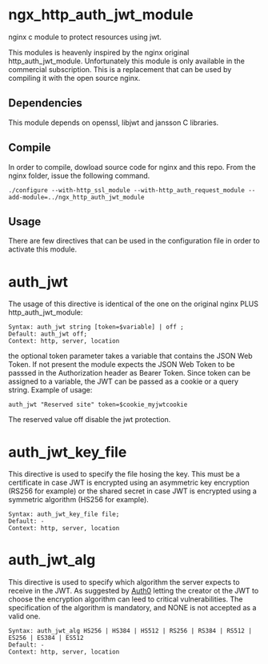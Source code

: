 # ngx_http_auth_jwt_module
nginx c module to protect resources using jwt.

This modules is heavenly inspired by the nginx original http_auth_jwt_module. Unfortunately this module is only available in the commercial subscription. This is a replacement that can be used by compiling it with the open source nginx.

## Dependencies

This module depends on openssl, libjwt and jansson C libraries.

## Compile

In order to compile, dowload source code for nginx and this repo. From the nginx folder, issue the following command.

```
./configure --with-http_ssl_module --with-http_auth_request_module --add-module=../ngx_http_auth_jwt_module
```

## Usage

There are few directives that can be used in the configuration file in order to activate this module.

# auth_jwt

The usage of this directive is identical of the one on the original nginx PLUS http_auth_jwt_module:

```
Syntax: auth_jwt string [token=$variable] | off ;
Default: auth_jwt off;
Context: http, server, location
```
the optional token parameter takes a variable that contains the JSON Web Token. If not present the module expects the JSON Web Token to be passsed in the Authorization header as Bearer Token. Since token can be assigned to a variable, the JWT can be passed as a cookie or a query string. Example of usage:

```
auth_jwt "Reserved site" token=$cookie_myjwtcookie
```

The reserved value off disable the jwt protection.

# auth_jwt_key_file

This directive is used to specify the file hosing the key. This must be a certificate in case JWT is encrypted using an asymmetric key encryption (RS256 for example) or the shared secret in case JWT is encrypted using a symmetric algorithm (HS256 for example).

```
Syntax: auth_jwt_key_file file;
Default: -
Context: http, server, location
```

# auth_jwt_alg

This directive is used to specify which algorithm the server expects to receive in the JWT. As suggested by [Auth0](https://auth0.com/blog/critical-vulnerabilities-in-json-web-token-libraries/) letting the creator ot the JWT to choose the encryption algorithm can leed to critical vulnerabilities.
The specification of the algorithm is mandatory, and NONE is not accepted as a valid one.

```
Syntax: auth_jwt_alg HS256 | HS384 | HS512 | RS256 | RS384 | RS512 | ES256 | ES384 | ES512
Default: -
Context: http, server, location
```

